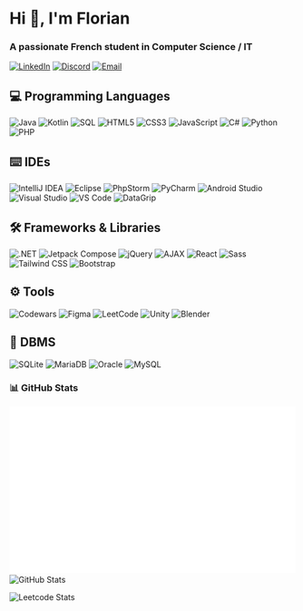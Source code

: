 <h1 >Hi 👋, I'm Florian</h1>
<h3  >A passionate French student in Computer Science / IT</h3>

<p>
  <a href="https://www.linkedin.com/in/florian-f-0b880a286/" target="_blank"><img src="https://img.shields.io/badge/-LinkedIn-0077B5?style=for-the-badge&logo=LinkedIn&logoColor=white" alt="LinkedIn"></a>
  <a href="https://discord.com/users/_odonata" target="_blank"><img src="https://img.shields.io/badge/-Discord-7289DA?style=for-the-badge&logo=Discord&logoColor=white" alt="Discord"></a>
  <a href="mailto:florian.fabre@iut-rodez.fr" target="_blank"><img src="https://img.shields.io/badge/-Email-D14836?style=for-the-badge&logo=Gmail&logoColor=white" alt="Email"></a>
</p>


<h2>💻 Programming Languages</h2>
<p>
  <img src="https://img.shields.io/badge/-Java-007396?style=for-the-badge&logo=java" alt="Java" />
  <img src="https://img.shields.io/badge/-Kotlin-0095D5?style=for-the-badge&logo=kotlin" alt="Kotlin" />
  <img src="https://img.shields.io/badge/-SQL-4479A1?style=for-the-badge&logo=mysql" alt="SQL" />
  <img src="https://img.shields.io/badge/-HTML5-E34F26?style=for-the-badge&logo=html5&logoColor=white" alt="HTML5" />
  <img src="https://img.shields.io/badge/-CSS3-1572B6?style=for-the-badge&logo=css3" alt="CSS3" />
  <img src="https://img.shields.io/badge/-JavaScript-F7DF1E?style=for-the-badge&logo=javascript&logoColor=black" alt="JavaScript" />
  <img src="https://img.shields.io/badge/-C%23-239120?style=for-the-badge&logo=c-sharp" alt="C#" />
  <img src="https://img.shields.io/badge/-Python-3776AB?style=for-the-badge&logo=python&logoColor=white" alt="Python" />
  <img src="https://img.shields.io/badge/-PHP-777BB4?style=for-the-badge&logo=php&logoColor=white" alt="PHP" />
</p>

<h2  >⌨️ IDEs</h2>
<p  >
  <img src="https://img.shields.io/badge/-IntelliJ%20IDEA-000000?style=for-the-badge&logo=intellij-idea" alt="IntelliJ IDEA" />
  <img src="https://img.shields.io/badge/-Eclipse-2C2255?style=for-the-badge&logo=eclipse" alt="Eclipse" />
  <img src="https://img.shields.io/badge/-PhpStorm-000000?style=for-the-badge&logo=phpstorm" alt="PhpStorm" />
  <img src="https://img.shields.io/badge/-PyCharm-000000?style=for-the-badge&logo=pycharm" alt="PyCharm" />
  <img src="https://img.shields.io/badge/-Android%20Studio-3DDC84?style=for-the-badge&logo=android-studio&logoColor=white" alt="Android Studio" />
  <img src="https://img.shields.io/badge/-Visual%20Studio-5C2D91?style=for-the-badge&logo=visual-studio" alt="Visual Studio" />
  <img src="https://img.shields.io/badge/-VS%20Code-007ACC?style=for-the-badge&logo=visual-studio-code" alt="VS Code" />
  <img src="https://img.shields.io/badge/-DataGrip-000000?style=for-the-badge&logo=datagrip" alt="DataGrip" />
</p>

<h2  >🛠️ Frameworks & Libraries</h2>
<p  >
  <img src="https://img.shields.io/badge/-.NET-512BD4?style=for-the-badge&logo=.net" alt=".NET" />
  <img src="https://img.shields.io/badge/-Jetpack%20Compose-4285F4?style=for-the-badge&logo=jetpack-compose&logoColor=white" alt="Jetpack Compose" />
  <img src="https://img.shields.io/badge/-jQuery-0769AD?style=for-the-badge&logo=jquery" alt="jQuery" />
  <img src="https://img.shields.io/badge/-AJAX-0769AD?style=for-the-badge&logo=ajax" alt="AJAX" />
  <img src="https://img.shields.io/badge/-React-61DAFB?style=for-the-badge&logo=react&logoColor=black" alt="React" />
  <img src="https://img.shields.io/badge/-Sass-CC6699?style=for-the-badge&logo=sass&logoColor=white" alt="Sass" />
  <img src="https://img.shields.io/badge/-Tailwind%20CSS-38B2AC?style=for-the-badge&logo=tailwind-css&logoColor=white" alt="Tailwind CSS" />
  <img src="https://img.shields.io/badge/-Bootstrap-7952B3?style=for-the-badge&logo=bootstrap&logoColor=white" alt="Bootstrap" />
</p>

<h2  >⚙️ Tools</h2>
<p  >
  <img src="https://img.shields.io/badge/-Codewars-B1361E?style=for-the-badge&logo=codewars&logoColor=white" alt="Codewars" />
  <img src="https://img.shields.io/badge/-Figma-F24E1E?style=for-the-badge&logo=figma&logoColor=white" alt="Figma" />
  <img src="https://img.shields.io/badge/-LeetCode-FFA116?style=for-the-badge&logo=leetcode&logoColor=black" alt="LeetCode" />
  <img src="https://img.shields.io/badge/-Unity-000000?style=for-the-badge&logo=unity&logoColor=white" alt="Unity" />
  <img src="https://img.shields.io/badge/-Blender-F5792A?style=for-the-badge&logo=blender&logoColor=white" alt="Blender" />
</p>

<h2  >📁 DBMS</h2>
<p  >
  <img src="https://img.shields.io/badge/-SQLite-003B57?style=for-the-badge&logo=sqlite" alt="SQLite" />
  <img src="https://img.shields.io/badge/-MariaDB-003545?style=for-the-badge&logo=mariadb" alt="MariaDB" />
  <img src="https://img.shields.io/badge/-Oracle-F80000?style=for-the-badge&logo=oracle" alt="Oracle" />
  <img src="https://img.shields.io/badge/-MySQL-4479A1?style=for-the-badge&logo=mysql&logoColor=white" alt="MySQL" />
</p>

### 📊 GitHub Stats

<p  >
  <img src="https://raw.githubusercontent.com/Odonata971/github-stats/master/generated/languages.svg#gh-dark-mode-only" alt="languages used by size" />
  <img src="https://raw.githubusercontent.com/Odoanta971/github-stats/master/generated/overview.svg#gh-dark-mode-only" alt="GitHub Stats" />
</p>

<p  >
  <img src="https://leetcard.jacoblin.cool/Odonata971?theme=light,unicorn&ext=heatmap" alt="Leetcode Stats" />
</p>
